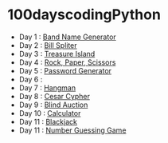 # 100dayscodingPython

- Day 1 : [Band Name Generator](https://github.com/MaximeVives/100dayscodingPython/tree/D1)
- Day 2 : [Bill Spliter](https://github.com/MaximeVives/100dayscodingPython/tree/D2)
- Day 3 : [Treasure Island](https://github.com/MaximeVives/100dayscodingPython/tree/D3)
- Day 4 : [Rock, Paper, Scissors](https://github.com/MaximeVives/100dayscodingPython/tree/D4)
- Day 5 : [Password Generator](https://github.com/MaximeVives/100dayscodingPython/tree/D5)
- Day 6 : []()
- Day 7 : [Hangman](https://github.com/MaximeVives/100dayscodingPython/tree/D7)
- Day 8 : [Cesar Cypher](https://github.com/MaximeVives/100dayscodingPython/tree/D8)
- Day 9 : [Blind Auction](https://github.com/MaximeVives/100dayscodingPython/tree/D9)
- Day 10 : [Calculator](https://github.com/MaximeVives/100dayscodingPython/tree/D10)
- Day 11 : [Blackjack](https://github.com/MaximeVives/100dayscodingPython/tree/D11)
- Day 11 : [Number Guessing Game](https://github.com/MaximeVives/100dayscodingPython/tree/D12)
